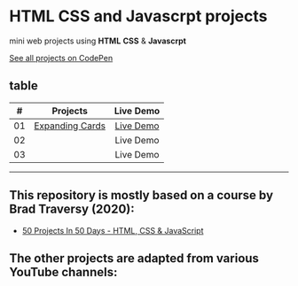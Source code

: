 
# HTML CSS and Javascrpt projects
mini web projects using **HTML** **CSS** & **Javascrpt**



[See all projects on CodePen](https://codepen.io/collection/gYoveg)
## table

| #       | Projects         | Live Demo  |
| :-------------: |:-------------:| :-----:|
| 01      | [Expanding Cards](https://github.com/Arnapurna/html-css-javascript-projects/tree/main/01-Expanding%20Card)   | [Live Demo](https://codepen.io/Arnapurna/pen/qByBRQd) |
| 02      |       |   Live Demo |
| 03      |         |   Live Demo |

___
## This repository is mostly based on a course by Brad Traversy (2020):

 - [50 Projects In 50 Days - HTML, CSS & JavaScript](https://www.udemy.com/course/50-projects-50-days/)

## The other projects are adapted from various YouTube channels:
